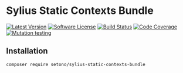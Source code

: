 # Sylius Static Contexts Bundle

[![Latest Version][ico-version]][link-packagist]
[![Software License][ico-license]](LICENSE)
[![Build Status][ico-github-actions]][link-github-actions]
[![Code Coverage][ico-code-coverage]][link-code-coverage]
[![Mutation testing][ico-infection]][link-infection]

## Installation

```shell
composer require setono/sylius-static-contexts-bundle
```

[ico-version]: https://poser.pugx.org/setono/sylius-static-contexts-bundle/v/stable
[ico-license]: https://poser.pugx.org/setono/sylius-static-contexts-bundle/license
[ico-github-actions]: https://github.com/Setono/sylius-static-contexts-bundle/workflows/build/badge.svg
[ico-code-coverage]: https://codecov.io/gh/Setono/sylius-static-contexts-bundle/branch/master/graph/badge.svg
[ico-infection]: https://img.shields.io/endpoint?style=flat&url=https%3A%2F%2Fbadge-api.stryker-mutator.io%2Fgithub.com%2FSetono%2Fsylius-static-contexts-bundle%2Fmaster

[link-packagist]: https://packagist.org/packages/setono/sylius-static-contexts-bundle
[link-github-actions]: https://github.com/Setono/sylius-static-contexts-bundle/actions
[link-code-coverage]: https://codecov.io/gh/Setono/sylius-static-contexts-bundle
[link-infection]: https://dashboard.stryker-mutator.io/reports/github.com/Setono/sylius-static-contexts-bundle/master
